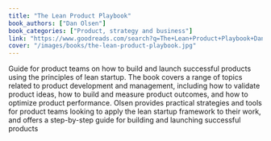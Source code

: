 ```yaml
---
title: "The Lean Product Playbook"
book_authors: ["Dan Olsen"]
book_categories: ["Product, strategy and business"]
link: "https://www.goodreads.com/search?q=The+Lean+Product+Playbook+Dan+Olsen"
cover: "/images/books/the-lean-product-playbook.jpg"
---
```


 Guide for product teams on how to build and launch successful products using the principles of lean startup. The book covers a range of topics related to product development and management, including how to validate product ideas, how to build and measure product outcomes, and how to optimize product performance. Olsen provides practical strategies and tools for product teams looking to apply the lean startup framework to their work, and offers a step-by-step guide for building and launching successful products